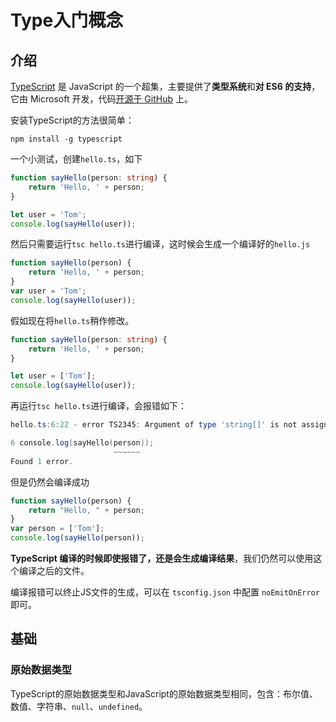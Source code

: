 # Type入门概念

## 介绍

[TypeScript](http://www.typescriptlang.org/) 是 JavaScript 的一个超集，主要提供了**类型系统**和**对 ES6 的支持**，它由 Microsoft 开发，代码[开源于 GitHub](https://github.com/Microsoft/TypeScript) 上。

安装TypeScript的方法很简单：

```shell
npm install -g typescript
```

一个小测试，创建`hello.ts`，如下

```typescript
function sayHello(person: string) {
    return 'Hello, ' + person;
}

let user = 'Tom';
console.log(sayHello(user));
```

然后只需要运行`tsc hello.ts`进行编译，这时候会生成一个编译好的`hello.js`

```javascript
function sayHello(person) {
    return 'Hello, ' + person;
}
var user = 'Tom';
console.log(sayHello(user));
```

假如现在将`hello.ts`稍作修改。

```typescript
function sayHello(person: string) {
    return 'Hello, ' + person;
}

let user = ['Tom'];
console.log(sayHello(user));
```

再运行`tsc hello.ts`进行编译，会报错如下：

```powershell
hello.ts:6:22 - error TS2345: Argument of type 'string[]' is not assignable to parameter of type 'string'.

6 console.log(sayHello(person));
                       ~~~~~~
Found 1 error.
```

但是仍然会编译成功

```javascript
function sayHello(person) {
    return "Hello, " + person;
}
var person = ['Tom'];
console.log(sayHello(person));
```

**TypeScript 编译的时候即使报错了，还是会生成编译结果**，我们仍然可以使用这个编译之后的文件。

编译报错可以终止JS文件的生成，可以在 `tsconfig.json` 中配置 `noEmitOnError` 即可。

## 基础

### 原始数据类型

TypeScript的原始数据类型和JavaScript的原始数据类型相同，包含：布尔值、数值、字符串、`null`、`undefined`。

